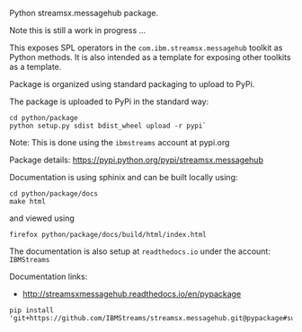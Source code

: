 Python streamsx.messagehub package.

Note this is still a work in progress ...

This exposes SPL operators in the `com.ibm.streamsx.messagehub` toolkit as Python methods.
It is also intended as a template for exposing other toolkits as a template.

Package is organized using standard packaging to upload to PyPi.

The package is uploaded to PyPi in the standard way:
```
cd python/package
python setup.py sdist bdist_wheel upload -r pypi`
```
Note: This is done using the `ibmstreams` account at pypi.org

Package details: https://pypi.python.org/pypi/streamsx.messagehub

Documentation is using sphinix and can be built locally using:
```
cd python/package/docs
make html
```
and viewed using
```
firefox python/package/docs/build/html/index.html
```

The documentation is also setup at `readthedocs.io` under the account: `IBMStreams`

Documentation links:
* http://streamsxmessagehub.readthedocs.io/en/pypackage

```
pip install 'git+https://github.com/IBMStreams/streamsx.messagehub.git@pypackage#subdirectory=python/package'
```



